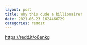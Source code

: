 ```yaml
--- 
layout: post 
title: Why this dude a billionaire? 
date: 2021-06-23 1624460729 
categories: reddit 
--- 
```

https://redd.it/o6enkg